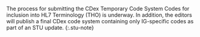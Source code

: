 <!-- CodeSystem-cdex-temp-intro.md -->

The process for submitting the CDex Temporary Code System Codes for inclusion into HL7 Terminology (THO) is underway. In addition, the editors will publish a final CDex code system containing only IG-specific codes as part of an STU update.
{:.stu-note}